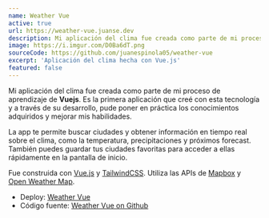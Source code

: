 ```yaml
---
name: Weather Vue
active: true
url: https://weather-vue.juanse.dev
description: Mi aplicación del clima fue creada como parte de mi proceso de aprendizaje de Vuejs. A través de su desarrollo, pude poner en práctica los conocimientos adquiridos y mejorar mis habilidades en esta tecnología. La app te permite buscar ciudades y obtener información en tiempo real sobre el clima, como la temperatura, precipitaciones y próximos forecast. También puedes guardar tus ciudades favoritas para acceder a ellas rápidamente en la pantalla de inicio.
image: https://i.imgur.com/D0Ba6dT.png
sourceCode: https://github.com/juanespinola05/weather-vue
excerpt: 'Aplicación del clima hecha con Vue.js'
featured: false
---
```


Mi aplicación del clima fue creada como parte de mi proceso de aprendizaje de
**Vuejs**. Es la primera aplicación que creé con esta tecnología y a través de
su desarrollo, pude poner en práctica los conocimientos adquiridos y mejorar mis
habilidades.

La app te permite buscar ciudades y obtener información en tiempo real sobre el
clima, como la temperatura, precipitaciones y próximos forecast. También puedes
guardar tus ciudades favoritas para acceder a ellas rápidamente en la pantalla
de inicio.

Fue construida con [Vue.js](https://vuejs.org) y
[TailwindCSS](https://tailwindcss.com). Utiliza las APIs de
[Mapbox](https://www.mapbox.com/) y [Open Weather Map](openweathermap.org/).

- Deploy: [Weather Vue](https://weather-vue.juanse.dev/)
- Código fuente:
  [Weather Vue on Github](https://github.com/juanespinola05/weather-vue)

